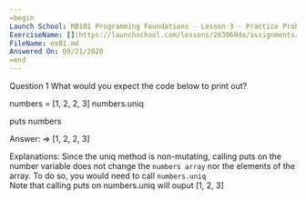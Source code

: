 ```yaml
---
=begin
Launch School: RB101 Programming Foundations - Lesson 3 - Practice Problems - Easy 1 - Question 1
ExerciseName: [](https://launchschool.com/lessons/263069da/assignments/e2593fe1)
FileName: ex01.md
Answered On: 09/21/2020
=end
---
```


Question 1
What would you expect the code below to print out?

numbers = [1, 2, 2, 3]
numbers.uniq

puts numbers

Answer: 
=> [1, 2, 2, 3]

Explanations:
Since the uniq method is non-mutating, calling puts on the number variable
does not change the `numbers array` nor the elements of the array. To do so, 
you would need to call `numbers.uniq`  
Note that calling puts on numbers.uniq will ouput [1, 2, 3]